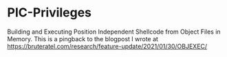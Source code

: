 # PIC-Privileges
Building and Executing Position Independent Shellcode from Object Files in Memory. This is a pingback to the blogpost I wrote at https://bruteratel.com/research/feature-update/2021/01/30/OBJEXEC/
